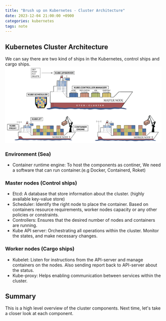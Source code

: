 ```yaml
---
title: "Brush up on Kubernetes - Cluster Architecture"
date: 2023-12-04 21:00:00 +0900
categories: kubernetes
tags: note 
---
```


## Kubernetes Cluster Architecture

We can say there are two kind of ships in the Kubernetes, control ships and cargo ships.
![architecture_ships](/assets/images/buk8s/architecture_ships.png)

### Environment (Sea)

* Container runtime engine: To host the components as continer, We need a software that can run container.(e.g Docker, Containerd, Roket)

### Master nodes (Control ships)

* Etcd: A database that store information about the cluster. (highly available key-value store)
* Scheduler: Identify the right node to place the container. Based on containers resource requirements, worker nodes capacity or any other policies or constraints.
* Controllers: Ensures that the desired number of nodes and containers are running.
* Kube API server: Orchestrating all operations within the cluster. Monitor the states, and make necessary changes.

### Worker nodes (Cargo ships)

* Kubelet: Listen for instructions from the API-server and manage containers on the nodes. Also sending report back to API-server about the status.
* Kube-proxy: Helps enabling communication between services within the cluster.

## Summary

This is a high level overview of the cluster components. Next time, let's take a closer look at each component.